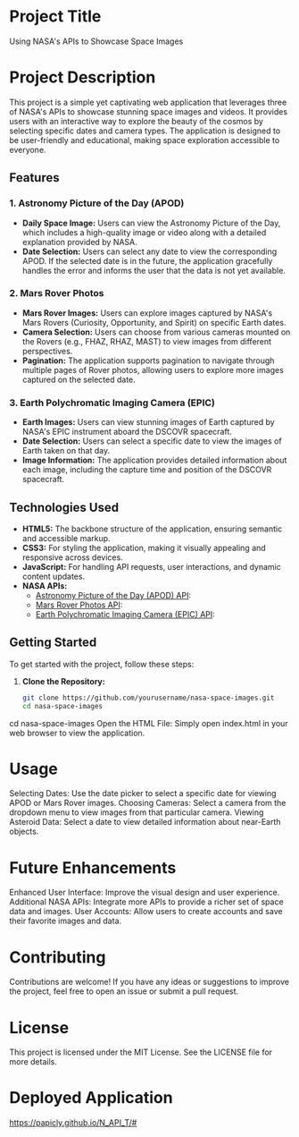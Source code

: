 # Project Title
Using NASA's APIs to Showcase Space Images

# Project Description

This project is a simple yet captivating web application that leverages three of NASA's APIs to showcase stunning space images and videos. It provides users with an interactive way to explore the beauty of the cosmos by selecting specific dates and camera types. The application is designed to be user-friendly and educational, making space exploration accessible to everyone.

## Features

### 1. Astronomy Picture of the Day (APOD)
- **Daily Space Image:** Users can view the Astronomy Picture of the Day, which includes a high-quality image or video along with a detailed explanation provided by NASA.
- **Date Selection:** Users can select any date to view the corresponding APOD. If the selected date is in the future, the application gracefully handles the error and informs the user that the data is not yet available.

### 2. Mars Rover Photos
- **Mars Rover Images:** Users can explore images captured by NASA's Mars Rovers (Curiosity, Opportunity, and Spirit) on specific Earth dates.
- **Camera Selection:** Users can choose from various cameras mounted on the Rovers (e.g., FHAZ, RHAZ, MAST) to view images from different perspectives.
- **Pagination:** The application supports pagination to navigate through multiple pages of Rover photos, allowing users to explore more images captured on the selected date.

### 3. Earth Polychromatic Imaging Camera (EPIC)
- **Earth Images:** Users can view stunning images of Earth captured by NASA's EPIC instrument aboard the DSCOVR spacecraft.
- **Date Selection:** Users can select a specific date to view the images of Earth taken on that day.
- **Image Information:** The application provides detailed information about each image, including the capture time and position of the DSCOVR spacecraft.

## Technologies Used
- **HTML5:** The backbone structure of the application, ensuring semantic and accessible markup.
- **CSS3:** For styling the application, making it visually appealing and responsive across devices.
- **JavaScript:** For handling API requests, user interactions, and dynamic content updates.
- **NASA APIs:** 
  - [Astronomy Picture of the Day (APOD) API](https://api.nasa.gov/):
  - [Mars Rover Photos API](https://api.nasa.gov/):
  - [Earth Polychromatic Imaging Camera (EPIC) API](https://api.nasa.gov/):

## Getting Started
To get started with the project, follow these steps:

1. **Clone the Repository:**
   ```bash
   git clone https://github.com/yourusername/nasa-space-images.git
   cd nasa-space-images


cd nasa-space-images
Open the HTML File:
Simply open index.html in your web browser to view the application.

# Usage
Selecting Dates: Use the date picker to select a specific date for viewing APOD or Mars Rover images.
Choosing Cameras: Select a camera from the dropdown menu to view images from that particular camera.
Viewing Asteroid Data: Select a date to view detailed information about near-Earth objects.

# Future Enhancements
Enhanced User Interface: Improve the visual design and user experience.
Additional NASA APIs: Integrate more APIs to provide a richer set of space data and images.
User Accounts: Allow users to create accounts and save their favorite images and data.

# Contributing
Contributions are welcome! If you have any ideas or suggestions to improve the project, feel free to open an issue or submit a pull request.

# License
This project is licensed under the MIT License. See the LICENSE file for more details.


# Deployed Application
https://papicly.github.io/N_API_T/# 

